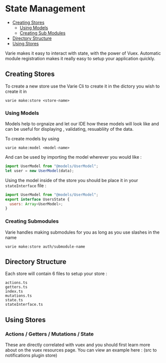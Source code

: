# State Management

- [Creating Stores](#creating-stores)
  - [Using Models](#using-models)
  - [Creating Sub Modules](#creating-submodules)
- [Directory Structure](#directory-structure)
- [Using Stores](#using-stores)

Varie makes it easy to interact with state, with the power of Vuex. Automatic module registration makes it really easy to setup your application quickly.


## Creating Stores

To create a new store use the Varie Cli to create it in the dictory you wish to create it in

`varie make:store <store-name>`


### Using Models

Models help to orgnaize and let our IDE how these models will look like and can be useful for displaying , validating,
resuabliity of the data.

To create models by using

`varie make:model <model-name>`

And can be used by importing the model wherever you would like :

```js
import UserModel from "@models/UserModel";
let user = new UserModel(data);
```

Using the model inside of the store you should be place it in your `stateInterface` file :

```js
import UserModel from "@models/UserModel";
export interface UsersState {
  users: Array<UserModel>;
}
```


### Creating Submodules

Varie handles making submodules for you as long as you use slashes in the name

`varie make:store auth/submodule-name`


## Directory Structure

Each store will contain 6 files to setup your store :

```
actions.ts
getters.ts
index.ts
mutations.ts
state.ts
stateInterface.ts
```

## Using Stores

### Actions / Getters / Mutations / State

These are directly correlated with vuex and you should first learn more about on the vuex resources page. You can
view an example here : (src to notifications plugin store)
